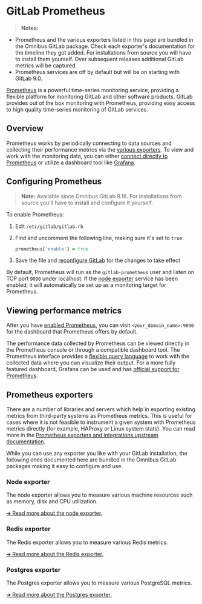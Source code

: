# GitLab Prometheus

>**Notes:**
- Prometheus and the various exporters listed in this page are bundled in the
  Omnibus GitLab package. Check each exporter's documentation for the timeline
  they got added. For installations from source you will have to install
  them yourself. Over subsequent releases additional GitLab metrics will be
  captured.
- Prometheus services are off by default but will be on starting with GitLab 9.0.

[Prometheus] is a powerful time-series monitoring service, providing a flexible
platform for monitoring GitLab and other software products.
GitLab provides out of the box monitoring with Prometheus, providing easy
access to high quality time-series monitoring of GitLab services.

## Overview

Prometheus works by periodically connecting to data sources and collecting their
performance metrics via the [various exporters](#prometheus-exporters). To view
and work with the monitoring data, you can either
[connect directly to Prometheus](#viewing-performance-metrics) or utilize a
dashboard tool like [Grafana].

## Configuring Prometheus

>**Note:**
Available since Omnibus GitLab 8.16. For installations from source you'll
have to install and configure it yourself.

To enable Prometheus:

1. Edit `/etc/gitlab/gitlab.rb`
1. Find and uncomment the following line, making sure it's set to `true`:

    ```ruby
    prometheus['enable'] = true
    ```

1. Save the file and [reconfigure GitLab][reconfigure] for the changes to
   take effect

By default, Prometheus will run as the `gitlab-prometheus` user and listen on
TCP port `9090` under localhost. If the [node exporter](#node-exporter) service
has been enabled, it will automatically be set up as a monitoring target for
Prometheus.

## Viewing performance metrics

After you have [enabled Prometheus](#configuring-prometheus), you can visit
`<your_domain_name>:9090` for the dashboard that Prometheus offers by default.

The performance data collected by Prometheus can be viewed directly in the
Prometheus console or through a compatible dashboard tool.
The Prometheus interface provides a [flexible query language][prom-query] to work
with the collected data where you can visualize their output.
For a more fully featured dashboard, Grafana can be used and has
[official support for Prometheus][prom-grafana].

## Prometheus exporters

There are a number of libraries and servers which help in exporting existing
metrics from third-party systems as Prometheus metrics. This is useful for cases
where it is not feasible to instrument a given system with Prometheus metrics
directly (for example, HAProxy or Linux system stats). You can read more in the
[Prometheus exporters and integrations upstream documentation][prom-exporters].

While you can use any exporter you like with your GitLab installation, the
following ones documented here are bundled in the Omnibus GitLab packages
making it easy to configure and use.

### Node exporter

The node exporter allows you to measure various machine resources such as
memory, disk and CPU utilization.

[➔ Read more about the node exporter.](node_exporter.md)

### Redis exporter

The Redis exporter allows you to measure various Redis metrics.

[➔ Read more about the Redis exporter.](redis_exporter.md)

### Postgres exporter

The Postgres exporter allows you to measure various PostgreSQL metrics.

[➔ Read more about the Postgres exporter.](postgres_exporter.md)

[grafana]: https://grafana.net
[prometheus]: https://prometheus.io
[prom-query]: https://prometheus.io/docs/querying/basics
[prom-grafana]: https://prometheus.io/docs/visualization/grafana/
[scrape-config]: https://prometheus.io/docs/operating/configuration/#%3Cscrape_config%3E
[prom-exporters]: https://prometheus.io/docs/instrumenting/exporters/
[reconfigure]: ../../restart_gitlab.md#omnibus-gitlab-reconfigure
